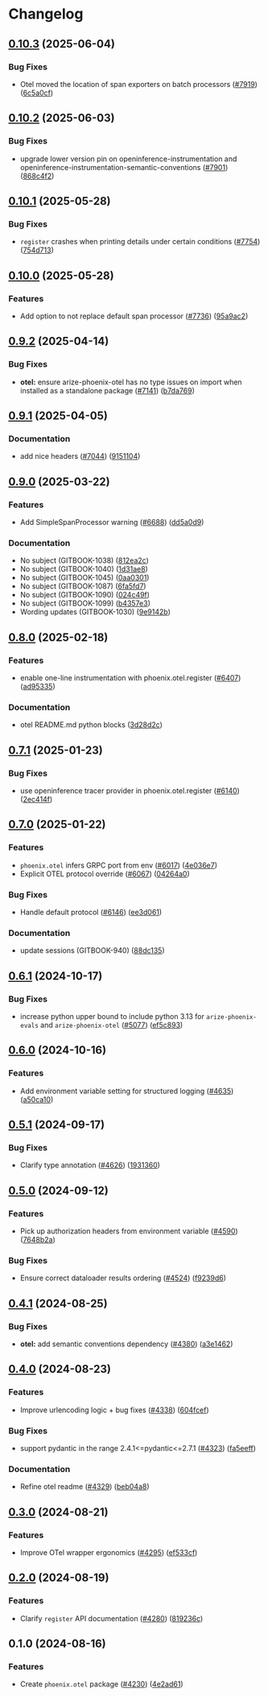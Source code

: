 # Changelog

## [0.10.3](https://github.com/Arize-ai/phoenix/compare/arize-phoenix-otel-v0.10.2...arize-phoenix-otel-v0.10.3) (2025-06-04)


### Bug Fixes

* Otel moved the location of span exporters on batch processors ([#7919](https://github.com/Arize-ai/phoenix/issues/7919)) ([6c5a0cf](https://github.com/Arize-ai/phoenix/commit/6c5a0cfa990ca1775062e47ad9c52c3b61f986a4))

## [0.10.2](https://github.com/Arize-ai/phoenix/compare/arize-phoenix-otel-v0.10.1...arize-phoenix-otel-v0.10.2) (2025-06-03)


### Bug Fixes

* upgrade lower version pin on openinference-instrumentation and openinference-instrumentation-semantic-conventions ([#7901](https://github.com/Arize-ai/phoenix/issues/7901)) ([868c4f2](https://github.com/Arize-ai/phoenix/commit/868c4f2fb173af1e9a2b3891d1aecf40c1398aa6))

## [0.10.1](https://github.com/Arize-ai/phoenix/compare/arize-phoenix-otel-v0.10.0...arize-phoenix-otel-v0.10.1) (2025-05-28)


### Bug Fixes

* `register` crashes when printing details under certain conditions ([#7754](https://github.com/Arize-ai/phoenix/issues/7754)) ([754d713](https://github.com/Arize-ai/phoenix/commit/754d713fb5d85e0fdc2925aca514da128c9d5586))

## [0.10.0](https://github.com/Arize-ai/phoenix/compare/arize-phoenix-otel-v0.9.2...arize-phoenix-otel-v0.10.0) (2025-05-28)


### Features

* Add option to not replace default span processor ([#7736](https://github.com/Arize-ai/phoenix/issues/7736)) ([95a9ac2](https://github.com/Arize-ai/phoenix/commit/95a9ac2098c7efc134b340b3a21b26bf267e1831))

## [0.9.2](https://github.com/Arize-ai/phoenix/compare/arize-phoenix-otel-v0.9.1...arize-phoenix-otel-v0.9.2) (2025-04-14)


### Bug Fixes

* **otel:** ensure arize-phoenix-otel has no type issues on import when installed as a standalone package ([#7141](https://github.com/Arize-ai/phoenix/issues/7141)) ([b7da769](https://github.com/Arize-ai/phoenix/commit/b7da7691d2ff61946ab1dce278530fbc5b966e92))

## [0.9.1](https://github.com/Arize-ai/phoenix/compare/arize-phoenix-otel-v0.9.0...arize-phoenix-otel-v0.9.1) (2025-04-05)


### Documentation

* add nice headers ([#7044](https://github.com/Arize-ai/phoenix/issues/7044)) ([9151104](https://github.com/Arize-ai/phoenix/commit/9151104bd4aa69380849a441e3556a3adfa604ca))

## [0.9.0](https://github.com/Arize-ai/phoenix/compare/arize-phoenix-otel-v0.8.0...arize-phoenix-otel-v0.9.0) (2025-03-22)


### Features

* Add SimpleSpanProcessor warning ([#6688](https://github.com/Arize-ai/phoenix/issues/6688)) ([dd5a0d9](https://github.com/Arize-ai/phoenix/commit/dd5a0d9179e706c6d4cee256fad582c8b3eb5fd2))


### Documentation

* No subject (GITBOOK-1038) ([812ea2c](https://github.com/Arize-ai/phoenix/commit/812ea2caaee1889741bb893995fb89b4653430d7))
* No subject (GITBOOK-1040) ([1d31ae8](https://github.com/Arize-ai/phoenix/commit/1d31ae8de6c924f9ecd0d3c77f77fef033320c86))
* No subject (GITBOOK-1045) ([0aa0301](https://github.com/Arize-ai/phoenix/commit/0aa03011bda53faad35267facc73047e4be35142))
* No subject (GITBOOK-1087) ([6fa5fd7](https://github.com/Arize-ai/phoenix/commit/6fa5fd71cdf57a9a5a7efc3e2822ad57497f3b5a))
* No subject (GITBOOK-1090) ([024c49f](https://github.com/Arize-ai/phoenix/commit/024c49fe57487ee816317f798ec648331a866ae4))
* No subject (GITBOOK-1099) ([b4357e3](https://github.com/Arize-ai/phoenix/commit/b4357e324a9444704fbf85370c193ef2ee59495f))
* Wording updates (GITBOOK-1030) ([9e9142b](https://github.com/Arize-ai/phoenix/commit/9e9142be0cbc6d5cc08cc373ce1c14eee0479b00))

## [0.8.0](https://github.com/Arize-ai/phoenix/compare/arize-phoenix-otel-v0.7.1...arize-phoenix-otel-v0.8.0) (2025-02-18)


### Features

* enable one-line instrumentation with phoenix.otel.register ([#6407](https://github.com/Arize-ai/phoenix/issues/6407)) ([ad95335](https://github.com/Arize-ai/phoenix/commit/ad953357d7f33b3d8e1955fe88375e85c66ebe4d))


### Documentation

* otel README.md python blocks ([3d28d2c](https://github.com/Arize-ai/phoenix/commit/3d28d2c04d04df5eaa65c86a3e07c28b482f4e29))

## [0.7.1](https://github.com/Arize-ai/phoenix/compare/arize-phoenix-otel-v0.7.0...arize-phoenix-otel-v0.7.1) (2025-01-23)


### Bug Fixes

* use openinference tracer provider in phoenix.otel.register ([#6140](https://github.com/Arize-ai/phoenix/issues/6140)) ([2ec414f](https://github.com/Arize-ai/phoenix/commit/2ec414f16b08817b36c5cad8861165fa7323a76a))

## [0.7.0](https://github.com/Arize-ai/phoenix/compare/arize-phoenix-otel-v0.6.1...arize-phoenix-otel-v0.7.0) (2025-01-22)


### Features

* `phoenix.otel` infers GRPC port from env ([#6017](https://github.com/Arize-ai/phoenix/issues/6017)) ([4e036e7](https://github.com/Arize-ai/phoenix/commit/4e036e735cf6abda2352b73d28ed3b095724f04c))
* Explicit OTEL protocol override ([#6067](https://github.com/Arize-ai/phoenix/issues/6067)) ([04264a0](https://github.com/Arize-ai/phoenix/commit/04264a04b18759c71bb106fc15a8f81e78122e68))


### Bug Fixes

* Handle default protocol ([#6146](https://github.com/Arize-ai/phoenix/issues/6146)) ([ee3d061](https://github.com/Arize-ai/phoenix/commit/ee3d0615d6551f8b834af4d8efdccfd118b40da2))


### Documentation

* update sessions (GITBOOK-940) ([88dc135](https://github.com/Arize-ai/phoenix/commit/88dc135f99b03697387df0140533a0808454a88e))

## [0.6.1](https://github.com/Arize-ai/phoenix/compare/arize-phoenix-otel-v0.6.0...arize-phoenix-otel-v0.6.1) (2024-10-17)


### Bug Fixes

* increase python upper bound to include python 3.13 for `arize-phoenix-evals` and `arize-phoenix-otel` ([#5077](https://github.com/Arize-ai/phoenix/issues/5077)) ([ef5c893](https://github.com/Arize-ai/phoenix/commit/ef5c893ef7bc81690662a7687ed190f5b6dca701))

## [0.6.0](https://github.com/Arize-ai/phoenix/compare/arize-phoenix-otel-v0.5.1...arize-phoenix-otel-v0.6.0) (2024-10-16)


### Features

* Add environment variable setting for structured logging ([#4635](https://github.com/Arize-ai/phoenix/issues/4635)) ([a50ca10](https://github.com/Arize-ai/phoenix/commit/a50ca1018014567d44835680a4daaaa07551d27c))

## [0.5.1](https://github.com/Arize-ai/phoenix/compare/arize-phoenix-otel-v0.5.0...arize-phoenix-otel-v0.5.1) (2024-09-17)


### Bug Fixes

* Clarify type annotation ([#4626](https://github.com/Arize-ai/phoenix/issues/4626)) ([1931360](https://github.com/Arize-ai/phoenix/commit/1931360e839ee6f18d5722d94cf3a81224348aa8))

## [0.5.0](https://github.com/Arize-ai/phoenix/compare/arize-phoenix-otel-v0.4.1...arize-phoenix-otel-v0.5.0) (2024-09-12)


### Features

* Pick up authorization headers from environment variable ([#4590](https://github.com/Arize-ai/phoenix/issues/4590)) ([7648b2a](https://github.com/Arize-ai/phoenix/commit/7648b2a2c363d82f53fbc98852720bb52a0fa3d4))


### Bug Fixes

* Ensure correct dataloader results ordering ([#4524](https://github.com/Arize-ai/phoenix/issues/4524)) ([f9239d6](https://github.com/Arize-ai/phoenix/commit/f9239d63af9d06c04430f9dca808caf08d152d3d))

## [0.4.1](https://github.com/Arize-ai/phoenix/compare/arize-phoenix-otel-v0.4.0...arize-phoenix-otel-v0.4.1) (2024-08-25)


### Bug Fixes

* **otel:** add semantic conventions dependency ([#4380](https://github.com/Arize-ai/phoenix/issues/4380)) ([a3e1462](https://github.com/Arize-ai/phoenix/commit/a3e14626077fd7aa893126c360a24784c4aa591c))

## [0.4.0](https://github.com/Arize-ai/phoenix/compare/arize-phoenix-otel-v0.3.0...arize-phoenix-otel-v0.4.0) (2024-08-23)


### Features

* Improve urlencoding logic + bug fixes ([#4338](https://github.com/Arize-ai/phoenix/issues/4338)) ([604fcef](https://github.com/Arize-ai/phoenix/commit/604fcefc465c8d7534ac2152a84cbe8ddcf06597))


### Bug Fixes

* support pydantic in the range 2.4.1&lt;=pydantic<=2.7.1 ([#4323](https://github.com/Arize-ai/phoenix/issues/4323)) ([fa5eeff](https://github.com/Arize-ai/phoenix/commit/fa5eeff45b0752508d4bc51334607ef4acc19474))


### Documentation

* Refine otel readme ([#4329](https://github.com/Arize-ai/phoenix/issues/4329)) ([beb04a8](https://github.com/Arize-ai/phoenix/commit/beb04a872267178a57dce0211fb16f0c8bb3ea47))

## [0.3.0](https://github.com/Arize-ai/phoenix/compare/arize-phoenix-otel-v0.2.0...arize-phoenix-otel-v0.3.0) (2024-08-21)


### Features

* Improve OTel wrapper ergonomics ([#4295](https://github.com/Arize-ai/phoenix/issues/4295)) ([ef533cf](https://github.com/Arize-ai/phoenix/commit/ef533cf16b28ac5b6dbc8f593e7b31c3340f42df))

## [0.2.0](https://github.com/Arize-ai/phoenix/compare/arize-phoenix-otel-v0.1.0...arize-phoenix-otel-v0.2.0) (2024-08-19)


### Features

* Clarify `register` API documentation ([#4280](https://github.com/Arize-ai/phoenix/issues/4280)) ([819236c](https://github.com/Arize-ai/phoenix/commit/819236c1e654f168abd725ca2c4e3d7cf187b384))

## 0.1.0 (2024-08-16)


### Features

* Create `phoenix.otel` package ([#4230](https://github.com/Arize-ai/phoenix/issues/4230)) ([4e2ad61](https://github.com/Arize-ai/phoenix/commit/4e2ad615a6685bb60df987e1f23f3162eb5d3ca5))
